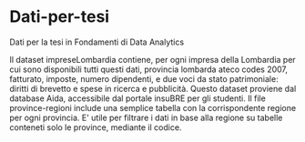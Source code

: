 # Dati-per-tesi

Dati per la tesi in Fondamenti di Data Analytics

Il dataset impreseLombardia contiene, per ogni impresa della Lombardia per cui sono disponibili tutti questi dati,
provincia lombarda ateco codes 2007, fatturato, imposte, numero dipendenti, e due voci da stato patrimoniale: 
diritti di brevetto e spese in ricerca e pubblicità. Questo dataset proviene dal database Aida, accessibile dal portale insuBRE per gli studenti.
Il file province-regioni include una semplice tabella con la corrispondente regione per ogni provincia. 
E' utile per filtrare i dati in base alla regione su tabelle conteneti solo le province, mediante il codice.


